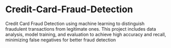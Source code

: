 # Credit-Card-Fraud-Detection
Credit Card Fraud Detection using machine learning to distinguish fraudulent transactions from legitimate ones. This project includes data analysis, model training, and evaluation to achieve high accuracy and recall, minimizing false negatives for better fraud detection
